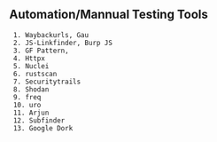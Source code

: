 ## Automation/Mannual Testing Tools

     1. Waybackurls, Gau
     2. JS-Linkfinder, Burp JS
     3. GF Pattern, 
     4. Httpx
     5. Nuclei
     6. rustscan 
     7. Securitytrails
     8. Shodan
     9. freq
     10. uro
     11. Arjun
     12. Subfinder
     13. Google Dork
